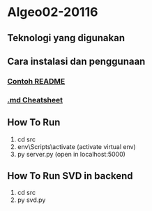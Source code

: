 # Algeo02-20116

## Teknologi yang digunakan

## Cara instalasi dan penggunaan

### [Contoh README](https://github.com/ritaly/README-cheatsheet)
### [.md Cheatsheet](https://github.com/adam-p/markdown-here/wiki/Markdown-Cheatsheet#links)


## How To Run
1. cd src
2. env\Scripts\activate (activate virtual env)
3. py server.py (open in localhost:5000)

## How To Run SVD in backend
1. cd src
2. py svd.py
